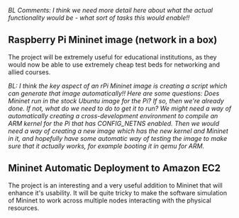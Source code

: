 *BL Comments: I think we need more detail here about what the actual functionality would be - what sort of tasks this would enable!!*

## Raspberry Pi Mininet image (network in a box)
The project will be extremely useful for educational institutions, as they would now be able to use extremely cheap test beds for networking and allied courses.

*BL: I think the key aspect of an rPi Mininet image is creating a script which can generate that image automatically!! Here are some questions: Does Mininet run in the stock Ubuntu image for the Pi? If so, then we're already done. If not, what do we need to do to get it to run? We might need a way of automatically creating a cross-development environment to compile an ARM kernel for the Pi that has CONFIG_NETNS enabled. Then we would need a way of creating a new image which has the new kernel and Mininet in it, and hopefully have some automatic way of testing the image to make sure that it actually works, for example booting it in qemu for ARM.*

## Mininet Automatic Deployment to Amazon EC2  
The project is an interesting and a very useful addition to Mininet that will enhance it's usability. It will be quite tricky to make the software simulation of Mininet to work across multiple nodes interacting with the physical resources.
